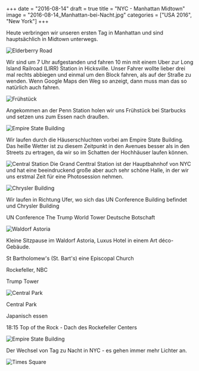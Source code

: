 +++
date = "2016-08-14"
draft = true
title = "NYC - Manhattan Midtown"
image = "2016-08-14_Manhattan-bei-Nacht.jpg"
categories = ["USA 2016", "New York"]
+++

Heute verbringen wir unseren ersten Tag in Manhattan und sind hauptsächlich in Midtown
unterwegs. 

![Elderberry Road](/images/2016-08-14_Elderberry-Road.jpg)

Wir sind um 7 Uhr aufgestanden und
fahren 10 min mit einem Uber zur 
Long Island Railroad (LIRR) Station in Hicksville.
Unser Fahrer wollte lieber drei mal rechts abbiegen
und einmal um den Block fahren, 
als auf der Straße zu wenden. Wenn Google Maps
den Weg so anzeigt, dann muss man das so natürlich auch fahren.

![Frühstück](/images/2016-08-14_Breakfast.jpg)

Angekommen an der Penn Station holen wir uns
Frühstück bei
Starbucks
und setzen uns zum Essen nach draußen. 

![Empire State Building](/images/2016-08-14_Empire-State-Building.jpg)

Wir laufen durch die Häuserschluchten
vorbei am Empire State Building. 
Das heiße Wetter ist 
zu diesem Zeitpunkt in den Avenues 
besser als in den Streets zu ertragen, da
wir so im Schatten der Hochhäuser laufen können. 

![Central Station](/images/2016-08-14_Central-Station.jpg)
Die Grand Centtral Station ist der Hauptbahnhof
von NYC und hat eine beeindruckend große
aber auch sehr schöne Halle, in der wir uns
erstmal Zeit für eine Photosession nehmen. 

![Chrysler Building](/images/2016-08-14_Chrysler-Building.jpg)

Wir laufen in Richtung Ufer, wo sich das
UN Conference Building befindet und
Chrysler Building

UN Conference
The Trump World Tower
Deutsche Botschaft


![Waldorf Astoria](/images/2016-08-14_Waldorf-Astoria.jpg)

Kleine Sitzpause im Waldorf Astoria,
Luxus Hotel in einem Art déco-Gebäude. 

St Bartholomew's (St. Bart's) eine Episcopal Church

Rockefeller, NBC

Trump Tower


![Central Park](/images/2016-08-14_Central-Park.jpg)

Central Park

Japanisch essen

18:15 Top of the Rock - Dach des Rockefeller Centers


![Empire State Building](/images/2016-08-14_Empire-von-Rockefeller.jpg)

Der Wechsel von Tag zu Nacht in NYC - es gehen immer mehr Lichter an. 

![Times Square](/images/2016-08-14_Times-Square.jpg)